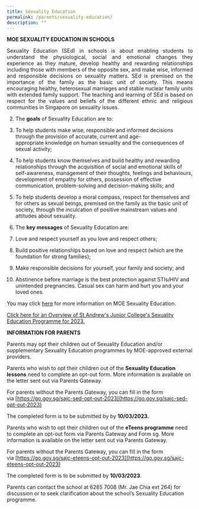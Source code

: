 ```yaml
---
title: Sexuality Education
permalink: /parents/sexuality-education/
description: ""
---
```

<!DOCTYPE html>
<html>
<head>
<style>
div {
  text-align: justify;
  text-justify: inter-word;
}
</style>
</head>
<body>
<p><b>MOE SEXUALITY EDUCATION IN SCHOOLS</b></p>
<div>
	Sexuality Education (SEd) in schools is about enabling students to understand the physiological, social and emotional changes they experience as they mature, develop healthy and rewarding relationships including those with members of the opposite sex, and make wise, informed and responsible decisions on sexuality matters. SEd is premised on the importance of the family as the basic unit of society. This means encouraging healthy, heterosexual marriages and stable nuclear family units with extended family support. The teaching and learning of SEd is based on respect for the values and beliefs of the different ethnic and religious communities in Singapore on sexuality issues.</div>



</body>
</html>


  

2.  The **goals** of Sexuality Education are to:

1.  To help students make wise, responsible and informed decisions through the provision of accurate, current and age-appropriate knowledge on human sexuality and the consequences of sexual activity;

2.  To help students know themselves and build healthy and rewarding relationships through the acquisition of social and emotional skills of self-awareness, management of their thoughts, feelings and behaviours, development of empathy for others, possession of effective communication, problem-solving and decision-making skills; and

3.  To help students develop a moral compass, respect for themselves and for others as sexual beings, premised on the family as the basic unit of society, through the inculcation of positive mainstream values and attitudes about sexuality.

  

3.  The **key messages** of Sexuality Education are:

1.  Love and respect yourself as you love and respect others;

2.  Build positive relationships based on love and respect (which are the foundation for strong families);

3.  Make responsible decisions for yourself, your family and society; and

4.  Abstinence before marriage is the best protection against STIs/HIV and unintended pregnancies. Casual sex can harm and hurt you and your loved ones.

  

You may click [here](https://go.gov.sg/moe-sexuality-education) for more information on MOE Sexuality Education.

  

[Click here for an Overview of St Andrew's Junior College's Sexuality Education Programme for 2023.](https://standrewsjc.moe.edu.sg/qql/slot/u674/Parents/SEd/2023_Info_on_SEd_SAJC.pdf)

  

**INFORMATION FOR PARENTS**

  

Parents may opt their children out of Sexuality Education and/or supplementary Sexuality Education programmes by MOE-approved external providers. 

  

Parents who wish to opt their children out of the **Sexuality Education lessons** need to complete an opt-out form. More information is available on the letter sent out via Parents Gateway.  

  

For parents without the Parents Gateway, you can fill in the form via [https://go.gov.sg/sajc-sed-opt-out-2023](https://go.gov.sg/sajc-sed-opt-out-2023)  

  

The completed form is to be submitted by by **10/03/2023.**  

  

Parents who wish to opt their children out of the **eTeens programme** need to complete an opt-out form via Parents Gateway and Form sg. More information is available on the letter sent out via Parents Gateway.  

  

For parents without the Parents Gateway, you can fill in the form via [https://go.gov.sg/sajc-eteens-opt-out-2023](https://go.gov.sg/sajc-eteens-opt-out-2023)  

  

The completed form is to be submitted by **10/03/2023**.  

  

Parents can contact the school at 6285 7008 (Mr. Jae Chia ext 264) for discussion or to seek clarification about the school’s Sexuality Education programme.
